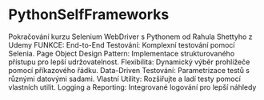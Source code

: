 # PythonSelfFrameworks
Pokračování kurzu Selenium WebDriver s Pythonem od Rahula Shettyho z Udemy
FUNKCE:
End-to-End Testování: Komplexní testování pomocí Selenia.
Page Object Design Pattern: Implementace strukturovaného přístupu pro lepší udržovatelnost.
Flexibilita: Dynamický výběr prohlížeče pomocí příkazového řádku.
Data-Driven Testování: Parametrizace testů s různými datovými sadami.
Vlastní Utility: Rozšiřujte a ladí testy pomocí vlastních utilit.
Logging a Reporting: Integrované logování pro lepší náhledy
